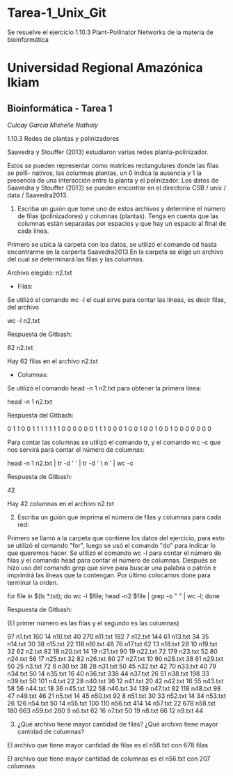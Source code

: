# Tarea-1_Unix_Git
Se resuelve el ejercicio 1.10.3 Plant-Pollinator Networks de la materia de bioinformática
 #  Universidad Regional Amazónica Ikiam  
## Bioinformática - Tarea 1
*Culcay García Mishelle Nathaly*

1.10.3 Redes de plantas y polinizadores

Saavedra y Stouffer (2013) estudiaron varias redes planta-polinizador.

Estos se pueden representar como matrices rectangulares donde las filas se polli-
nativos, las columnas plantas, un 0 indica la ausencia y 1 la presencia de una
interacción entre la planta y el polinizador.
Los datos de Saavedra y Stouffer (2013) se pueden encontrar en el directorio
CSB / unix / data / Saavedra2013.

1. Escriba un guión que tome uno de estos archivos y determine el número
de filas (polinizadores) y columnas (plantas). Tenga en cuenta que las columnas están separadas
por espacios y que hay un espacio al final de cada línea.

Primero se ubica la carpeta con los datos, se utilizó el comando cd hasta encontrarme en la carperta Saavedra2013
En la carpeta se elige un archivo del cual se determinará las filas y las columnas.

Archivo elegido: n2.txt

- Filas:

Se utilizó el comando wc -l el cual sirve para contar las líneas, es decir filas, del archivo

wc -l n2.txt

Respuesta de Gitbash:

62 n2.txt

Hay 62 filas en el archivo n2.txt

- Columnas:

Se utilizó el comando head -n 1 n2.txt para obtener la primera línea:

head -n 1 n2.txt

Respuesta del Gitbash:

0 1 1 0 0 1 1 1 1 1 1 1 0 0 0 0 0 0 1 1 1 0 0 0 1 0 0 1 0 0 1 0 0 1 0 0 0 0 0 0 0

Para contar las columnas se utilizó el comando tr, y el comando wc -c que nos servirá para contar el número de columnas:

head -n 1 n2.txt | tr -d '   '   | tr -d ' \ n '   | wc -c

Respuesta de Gitbash:

42

Hay 42 columnas en el archivo n2.txt

2. Escriba un guión que imprima el número de filas y columnas para cada red:

Primero se llamó a la carpeta que contiene los datos del ejercicio, para esto se utilizó el comando "for", 
luego se usó el comando "do" para indicar lo que queremos hacer. 
Se utilizó el comando wc -l para  contar el número de filas y el comando head para contar el número de columnas. 
Después se hizo uso del comando grep que sirve para buscar una palabra o patrón e imprimirá las líneas que la contengan. 
Por último colocamos done para terminar la orden. 

for file in $(ls *.txt); do wc -l $file;  head -n2 $file | grep -o " " | wc -l; done

Respuesta de Gitbash:

(El primer número es las filas y el segundo es las columnas)

97 n1.txt
160
14 n10.txt
40
270 n11.txt
182
7 n12.txt
144
61 n13.txt
34
35 n14.txt
30
38 n15.txt
22
118 n16.txt
48
76 n17.txt
62
13 n18.txt
28
10 n19.txt
32
62 n2.txt
82
18 n20.txt
14
19 n21.txt
90
19 n22.txt
72
179 n23.txt
52
80 n24.txt
56
17 n25.txt
32
82 n26.txt
80
27 n27.txt
10
90 n28.txt
38
61 n29.txt
50
25 n3.txt
72
8 n30.txt
38
28 n31.txt
50
45 n32.txt
42
70 n33.txt
40
79 n34.txt
50
14 n35.txt
16
40 n36.txt
338
44 n37.txt
26
51 n38.txt
198
33 n39.txt
50
101 n4.txt
22
28 n40.txt
36
12 n41.txt
20
42 n42.txt
16
55 n43.txt
58
56 n44.txt
18
36 n45.txt
122
58 n46.txt
34
139 n47.txt
82
118 n48.txt
98
47 n49.txt
46
21 n5.txt
14
45 n50.txt
92
8 n51.txt
30
33 n52.txt
14
34 n53.txt
26
126 n54.txt
50
14 n55.txt
100
110 n56.txt
414
14 n57.txt
22
678 n58.txt
180
663 n59.txt
260
9 n6.txt
62
16 n7.txt
50
19 n8.txt
66
12 n9.txt
44

3. ¿Qué archivo tiene mayor cantidad de filas?
¿Qué archivo tiene mayor cantidad de columnas?

El archivo que tiene mayor cantidad de filas es el n58.txt con 678 filas

El archivo que tiene mayor cantidad de columnas es el n56.txt con 207 columnas





